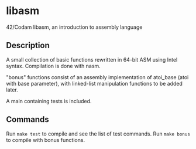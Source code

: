 # libasm
42/Codam libasm, an introduction to assembly language

## Description
A small collection of basic functions rewritten in 64-bit ASM using Intel syntax. Compilation is done with nasm.

"bonus" functions consist of an assembly implementation of atoi_base (atoi with base parameter), with linked-list manipulation functions to be added later.

A main containing tests is included.

## Commands
Run ```make test``` to compile and see the list of test commands.
Run ```make bonus``` to compile with bonus functions.
